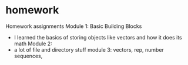 # homework
Homework assignments
Module 1: Basic Building Blocks
- I learned the basics of storing objects like vectors and how it does its math
Module 2:
- a lot of file and directory stuff
module 3:
vectors, rep, number sequences,  